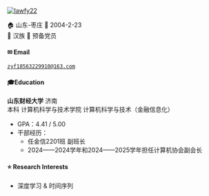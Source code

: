 [![Iawfy22](https://img.shields.io/badge/XX-github-blue?logo=github)](https://github.com/Iawfy22)

🏠 山东-枣庄    📅 2004-2-23  
🎡 汉族         🚩 预备党员

#### ✉ Email  
<code>zyf18563229910@163.com</code>  

#### 🎓Education  
**山东财经大学**                         济南<br>
本科  计算机科学与技术学院  计算机科学与技术（金融信息化）

- GPA：4.41 / 5.00
- 干部经历：
  - 任金信2201班 副班长
  - 2024——2024学年和2024——2025学年担任计算机协会副会长

#### ⭐ Research Interests  
- 深度学习 & 时间序列
